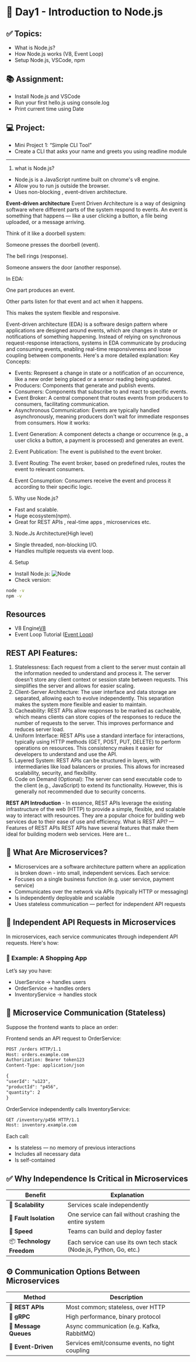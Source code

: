 # 📅 Day1 - Introduction to Node.js

## ✅ Topics:

- What is Node.js?
- How Node.js works (V8, Event Loop)
- Setup Node.js, VSCode, npm

## 📚 Assignment:

- Install Node.js and VSCode
- Run your first hello.js using console.log
- Print current time using Date

## 💻 Project:

- Mini Project 1: “Simple CLI Tool”
- Create a CLI that asks your name and greets you using readline module

---

1. what is Node.js?

- Node.js is a JavaScript runtime built on chrome's v8 engine.
- Allow you to run js outside the browser.
- Uses non-blocking , event-driven architecture.

**Event-driven architecture**
Event Driven Architecture is a way of designing software where different parts of the system respond to events.
An event is something that happens — like a user clicking a button, a file being uploaded, or a message arriving.

Think of it like a doorbell system:

Someone presses the doorbell (event).

The bell rings (response).

Someone answers the door (another response).

In EDA:

One part produces an event.

Other parts listen for that event and act when it happens.

This makes the system flexible and responsive.

Event-driven architecture (EDA) is a software design pattern where applications are designed around events, which are changes in state or notifications of something happening. Instead of relying on synchronous request-response interactions, systems in EDA communicate by producing and consuming events, enabling real-time responsiveness and loose coupling between components.
Here's a more detailed explanation:
Key Concepts:

- Events: Represent a change in state or a notification of an occurrence, like a new order being placed or a sensor reading being updated.
- Producers: Components that generate and publish events.
- Consumers: Components that subscribe to and react to specific events.
- Event Broker: A central component that routes events from producers to consumers, facilitating communication.
- Asynchronous Communication: Events are typically handled asynchronously, meaning producers don't wait for immediate responses from consumers.
  How it works:

1. Event Generation:
   A component detects a change or occurrence (e.g., a user clicks a button, a payment is processed) and generates an event.
2. Event Publication:
   The event is published to the event broker.
3. Event Routing:
   The event broker, based on predefined rules, routes the event to relevant consumers.
4. Event Consumption:
   Consumers receive the event and process it according to their specific logic.

5. Why use Node.js?

- Fast and scalable.
- Huge ecosystem(npm).
- Great for REST APIs , real-time apps , microservices etc.

3. Node.Js Architecture(High level)

- Single threaded, non-blocking I/O.
- Handles multiple requests via event loop.

4. Setup

- Install Node.js: ![Node](https://nodejs.org/)
- Check version:

```bash
node -v
npm -v
```

## Resources

- V8 Engine[V8](https://v8.dev/)
- Event Loop Tutorial ([Event Loop](https://2014.jsconf.eu/speakers/philip-roberts-what-the-heck-is-the-event-loop-anyway.html))

## REST API Features:

1. Statelessness: Each request from a client to the server must contain all the information needed to understand and process it. The server doesn't store any client context or session state between requests. This simplifies the server and allows for easier scaling.
2. Client-Server Architecture: The user interface and data storage are separated, allowing each to evolve independently. This separation makes the system more flexible and easier to maintain.
3. Cacheability: REST APIs allow responses to be marked as cacheable, which means clients can store copies of the responses to reduce the number of requests to the server. This improves performance and reduces server load.
4. Uniform Interface: REST APIs use a standard interface for interactions, typically using HTTP methods (GET, POST, PUT, DELETE) to perform operations on resources. This consistency makes it easier for developers to understand and use the API.
5. Layered System: REST APIs can be structured in layers, with intermediaries like load balancers or proxies. This allows for increased scalability, security, and flexibility.
6. Code on Demand (Optional): The server can send executable code to the client (e.g., JavaScript) to extend its functionality. However, this is generally not recommended due to security concerns.

**REST API Introduction** -
In essence, REST APIs leverage the existing infrastructure of the web (HTTP) to provide a simple, flexible, and scalable way to interact with resources. They are a popular choice for building web services due to their ease of use and efficiency.
What is REST API?
— Features of REST APIs REST APIs have several features that make them ideal for building modern web services. Here are t...

## 🧩 What Are Microservices?

- Microservices are a software architecture pattern where an application is broken down - into small, independent services. Each service:
- Focuses on a single business function (e.g. user service, payment service)
- Communicates over the network via APIs (typically HTTP or messaging)
- Is independently deployable and scalable
- Uses stateless communication — perfect for independent API requests

## 🧭 Independent API Requests in Microservices

In microservices, each service communicates through independent API requests. Here's how:

### 🔗 Example: A Shopping App

Let’s say you have:

- UserService → handles users
- OrderService → handles orders
- InventoryService → handles stock

## 🧱 Microservice Communication (Stateless)

Suppose the frontend wants to place an order:

Frontend sends an API request to OrderService:

```txt
POST /orders HTTP/1.1
Host: orders.example.com
Authorization: Bearer token123
Content-Type: application/json

{
"userId": "u123",
"productId": "p456",
"quantity": 2
}
```

OrderService independently calls InventoryService:

```txt
GET /inventory/p456 HTTP/1.1
Host: inventory.example.com
```

Each call:

- Is stateless — no memory of previous interactions
- Includes all necessary data
- Is self-contained

## ✅ Why Independence Is Critical in Microservices

| Benefit                   | Explanation                                                         |
| ------------------------- | ------------------------------------------------------------------- |
| 🔁 **Scalability**        | Services scale independently                                        |
| 🚧 **Fault Isolation**    | One service can fail without crashing the entire system             |
| 🚀 **Speed**              | Teams can build and deploy faster                                   |
| 📦 **Technology Freedom** | Each service can use its own tech stack (Node.js, Python, Go, etc.) |

## ⚙️ Communication Options Between Microservices

| Method                | Description                                     |
| --------------------- | ----------------------------------------------- |
| 🔗 **REST APIs**      | Most common; stateless, over HTTP               |
| 🧬 **gRPC**           | High performance, binary protocol               |
| 📨 **Message Queues** | Async communication (e.g. Kafka, RabbitMQ)      |
| 🔁 **Event-Driven**   | Services emit/consume events, no tight coupling |
